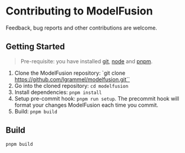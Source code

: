 # Contributing to ModelFusion

Feedback, bug reports and other contributions are welcome.

## Getting Started

> Pre-requisite: you have installed [git][install-git], [node][install-node] and [pnpm][install-pnpm].

1. Clone the ModelFusion repository: `git clone https://github.com/lgrammel/modelfusion.git``
2. Go into the cloned repository: `cd modelfusion`
3. Install dependencies: `pnpm install`
4. Setup pre-commit hook: `pnpm run setup`. The precommit hook will format your changes ModelFusion each time you commit.
5. Build: `pnpm build`

## Build

```sh
pnpm build
```

<!-- Links -->

[install-git]: https://git-scm.com/book/en/v2/Getting-Started-Installing-Git
[install-node]: https://nodejs.org/en/download/
[install-pnpm]: https://pnpm.io/
